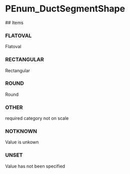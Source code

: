 # PEnum_DuctSegmentShape

<!-- end of definition -->## Items

### FLATOVAL
Flatoval

### RECTANGULAR
Rectangular

### ROUND
Round

### OTHER
required category not on scale

### NOTKNOWN
Value is unkown

### UNSET
Value has not been specified
